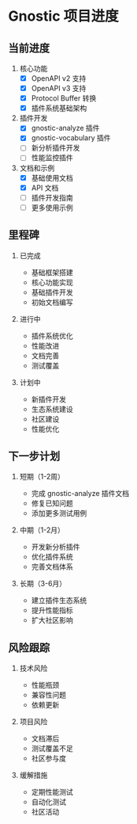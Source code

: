 # Gnostic 项目进度

## 当前进度
1. 核心功能
   - [x] OpenAPI v2 支持
   - [x] OpenAPI v3 支持
   - [x] Protocol Buffer 转换
   - [x] 插件系统基础架构

2. 插件开发
   - [x] gnostic-analyze 插件
   - [x] gnostic-vocabulary 插件
   - [ ] 新分析插件开发
   - [ ] 性能监控插件

3. 文档和示例
   - [x] 基础使用文档
   - [x] API 文档
   - [ ] 插件开发指南
   - [ ] 更多使用示例

## 里程碑
1. 已完成
   - 基础框架搭建
   - 核心功能实现
   - 基础插件开发
   - 初始文档编写

2. 进行中
   - 插件系统优化
   - 性能改进
   - 文档完善
   - 测试覆盖

3. 计划中
   - 新插件开发
   - 生态系统建设
   - 社区建设
   - 性能优化

## 下一步计划
1. 短期（1-2周）
   - 完成 gnostic-analyze 插件文档
   - 修复已知问题
   - 添加更多测试用例

2. 中期（1-2月）
   - 开发新分析插件
   - 优化插件系统
   - 完善文档体系

3. 长期（3-6月）
   - 建立插件生态系统
   - 提升性能指标
   - 扩大社区影响

## 风险跟踪
1. 技术风险
   - 性能瓶颈
   - 兼容性问题
   - 依赖更新

2. 项目风险
   - 文档滞后
   - 测试覆盖不足
   - 社区参与度

3. 缓解措施
   - 定期性能测试
   - 自动化测试
   - 社区活动 